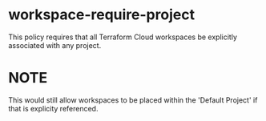 # workspace-require-project
This policy requires that all Terraform Cloud workspaces be explicitly associated with any project. 

# NOTE
This would still allow workspaces to be placed within the 'Default Project' if that is explicity referenced.